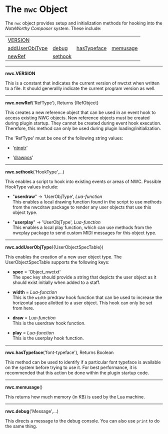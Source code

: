 # The `nwc` Object

The `nwc` object provides setup and initialization methods for hooking into the *NoteWorthy Composer* system. These include:

<table>
<tr>
<td><a href="#VERSION">VERSION</a></td>
</tr><tr>
<td><a href="#addUserObjType">addUserObjType</a></td>
<td><a href="#debug">debug</a></td>
<td><a href="#hasTypeface">hasTypeface</a></td>
<td><a href="#memusage">memusage</a></td>
</tr><tr>
<td><a href="#newRef">newRef</a></td>
<td><a href="#sethook">sethook</a></td>
</tr>
</table>

---------------------------------
<a name="VERSION"></a>
**nwc.VERSION**

This is a constant that indicates the current version of nwctxt when written to a file. It should generallly indicate the current program version as well.


---------------------------------
<a name="newRef"></a>
**nwc.newRef**('RefType'), Returns {RefObject}

This creates a new reference object that can be used in an event hook to access existing NWC objects. 
New reference objects must be created during plugin startup. 
They cannot be created during event hook execution. Therefore, this method can only be used during plugin loading/initialization.

The 'RefType' must be one of the following string values:

 - '[ntnptr](ref.ntnptr.md)'

 - '[drawpos](ref.drawpos.md)'


---------------------------------
<a name="sethook"></a>
**nwc.sethook**('HookType',...)

This enables a script to hook into existing events or areas of NWC. Possible HookType values include:

 - "**userdraw**" -> 'UserObjType', *Lua-function*
   <br>This enables a local drawing function found in the script to use methods from the nwcdraw package to render any user objects that use this object type.
   
 - "**userplay**" -> 'UserObjType', *Lua-function*
   <br>This enables a local play function, which can use methods from the nwcplay package to send custom MIDI messages for this object type.


---------------------------------
<a name="addUserObjType"></a>
**nwc.addUserObjType**({UserObjectSpecTable})
  
This enables the creation of a new user object type. The UserObjectSpecTable supports the following keys:

- **spec** = 'Object_nwctxt'
<br>The spec key should provide a string that depicts the user object as it should exist initially when added to a staff.
  
- **width** = *Lua-function*
<br>This is the `width` predraw hook function that can be used to increase the horizontal space allotted to a user object. This hook can only be set from here.
  
- **draw** = *Lua-function*
<br>This is the userdraw hook function.
  
- **play** = *Lua-function*
<br>This is the userplay hook function.


---------------------------------
<a name="hasTypeface"></a>
**nwc.hasTypeface**('font-typeface'), Returns Boolean

This method can be used to identify if a particular font typeface is available on the system before trying to use it. For best performance, it is recommended that this action be done within the plugin startup code.


---------------------------------
<a name="memusage"></a>
**nwc.memusage**()

This returns how much memory (in KB) is used by the Lua machine.


---------------------------------
<a name="debug"></a>
**nwc.debug**('Message',...)

This directs a message to the debug console. You can also use `print` to do the same thing.
